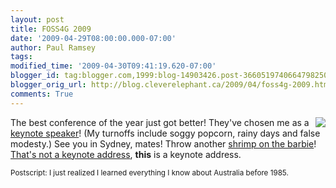 ```yaml
---
layout: post
title: FOSS4G 2009
date: '2009-04-29T08:00:00.000-07:00'
author: Paul Ramsey
tags: 
modified_time: '2009-04-30T09:41:19.620-07:00'
blogger_id: tag:blogger.com,1999:blog-14903426.post-3660519740664798250
blogger_orig_url: http://blog.cleverelephant.ca/2009/04/foss4g-2009.html
comments: True
---
```


[<img src="http://postgis.refractions.net/news/20091023/foss4g2009.png" style="float:right;border-width:0;" />](http://2009.foss4g.org)The best conference of the year just got better! They've chosen me as a [keynote speaker](http://2009.foss4g.org/speakers/#Paul_Ramsey)! (My turnoffs include soggy popcorn, rainy days and false modesty.) See you in Sydney, mates! Throw another [shrimp on the barbie](http://www.youtube.com/watch?v=i2kzjxq0uuQ)! [That's not a keynote address](http://www.youtube.com/watch?v=01NHcTM5IA4), **this** is a keynote address.

<small>Postscript: I just realized I learned everything I know about Australia before 1985.</small>

